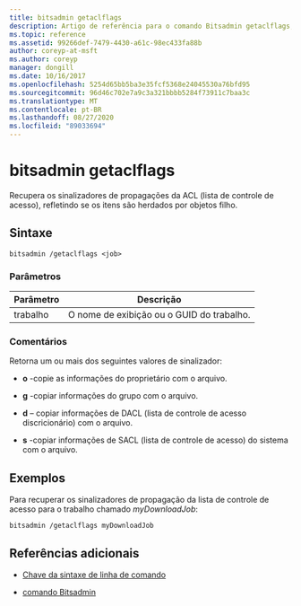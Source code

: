 ```yaml
---
title: bitsadmin getaclflags
description: Artigo de referência para o comando Bitsadmin getaclflags, que recupera os sinalizadores de propagações da ACL (lista de controle de acesso).
ms.topic: reference
ms.assetid: 99266def-7479-4430-a61c-98ec433fa88b
author: coreyp-at-msft
ms.author: coreyp
manager: dongill
ms.date: 10/16/2017
ms.openlocfilehash: 5254d65bb5ba3e35fcf5368e24045530a76bfd95
ms.sourcegitcommit: 96d46c702e7a9c3a321bbbb5284f73911c7baa3c
ms.translationtype: MT
ms.contentlocale: pt-BR
ms.lasthandoff: 08/27/2020
ms.locfileid: "89033694"
---
```

# <a name="bitsadmin-getaclflags"></a>bitsadmin getaclflags

Recupera os sinalizadores de propagações da ACL (lista de controle de acesso), refletindo se os itens são herdados por objetos filho.

## <a name="syntax"></a>Sintaxe

```
bitsadmin /getaclflags <job>
```

### <a name="parameters"></a>Parâmetros

| Parâmetro | Descrição |
| --------- | ----------- |
| trabalho | O nome de exibição ou o GUID do trabalho. |

### <a name="remarks"></a>Comentários

Retorna um ou mais dos seguintes valores de sinalizador:

- **o** -copie as informações do proprietário com o arquivo.

- **g** -copiar informações do grupo com o arquivo.

- **d** – copiar informações de DACL (lista de controle de acesso discricionário) com o arquivo.

- **s** -copiar informações de SACL (lista de controle de acesso) do sistema com o arquivo.

## <a name="examples"></a>Exemplos

Para recuperar os sinalizadores de propagação da lista de controle de acesso para o trabalho chamado *myDownloadJob*:

```
bitsadmin /getaclflags myDownloadJob
```

## <a name="additional-references"></a>Referências adicionais

- [Chave da sintaxe de linha de comando](command-line-syntax-key.md)

- [comando Bitsadmin](bitsadmin.md)
